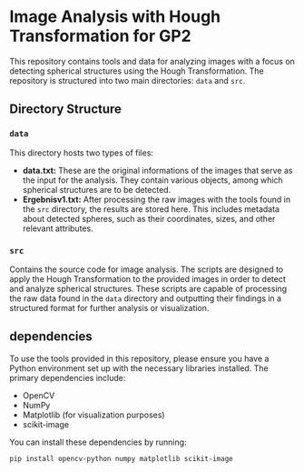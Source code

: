 # Image Analysis with Hough Transformation for GP2

This repository contains tools and data for analyzing images with a focus on detecting spherical structures using the Hough Transformation. The repository is structured into two main directories: `data` and `src`.

## Directory Structure

### `data`

This directory hosts two types of files:

- **data.txt:** These are the original informations of the images that serve as the input for the analysis. They contain various objects, among which spherical structures are to be detected.
- **Ergebnisv1.txt:** After processing the raw images with the tools found in the `src` directory, the results are stored here. This includes metadata about detected spheres, such as their coordinates, sizes, and other relevant attributes.

### `src`

Contains the source code for image analysis. The scripts are designed to apply the Hough Transformation to the provided images in order to detect and analyze spherical structures. These scripts are capable of processing the raw data found in the `data` directory and outputting their findings in a structured format for further analysis or visualization.

## dependencies

To use the tools provided in this repository, please ensure you have a Python environment set up with the necessary libraries installed. The primary dependencies include:

- OpenCV
- NumPy
- Matplotlib (for visualization purposes)
- scikit-image

You can install these dependencies by running:

```bash
pip install opencv-python numpy matplotlib scikit-image

